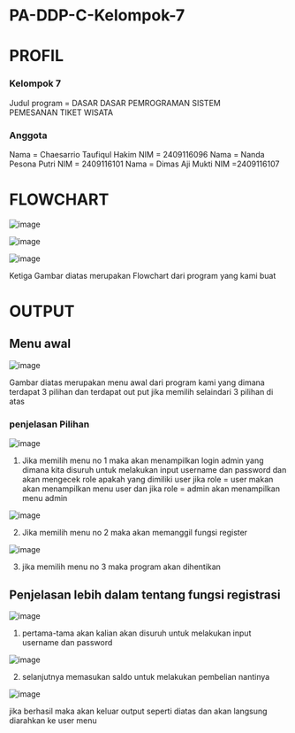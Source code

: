 # PA-DDP-C-Kelompok-7

# PROFIL
### Kelompok 7
Judul program = DASAR DASAR PEMROGRAMAN
SISTEM PEMESANAN TIKET WISATA

### Anggota
Nama = Chaesarrio Taufiqul Hakim 
NIM = 2409116096
Nama = Nanda Pesona Putri 
NIM = 2409116101
Nama = Dimas Aji Mukti
NIM =2409116107

# FLOWCHART
![image](https://github.com/user-attachments/assets/62234ac2-3ab7-43d7-ba41-0b22d6b347e6)

![image](https://github.com/user-attachments/assets/27731d02-e96f-428b-a22e-74572834af30)

![image](https://github.com/user-attachments/assets/50a6539c-175f-4cd3-8694-38f156658668)

Ketiga Gambar diatas merupakan Flowchart dari program yang kami buat

# OUTPUT
## Menu awal

![image](https://github.com/user-attachments/assets/e35ccbd6-d45a-4403-b385-40d5dd017fc9)

Gambar diatas merupakan menu awal dari program kami yang dimana terdapat 3 pilihan dan terdapat out put jika memilih selaindari 3 pilihan di atas

### penjelasan Pilihan

![image](https://github.com/user-attachments/assets/e4d3b30d-7fad-4459-9eb0-f1443d4293d0)

1) Jika memilih menu no 1 maka akan menampilkan login admin yang dimana kita disuruh untuk melakukan input username dan password dan akan mengecek role apakah yang dimiliki user jika role = user makan akan menampilkan menu user dan jika role = admin akan menampilkan menu admin

![image](https://github.com/user-attachments/assets/b50587ec-6945-4d69-a89b-0fca02ebdcb1)

 2) Jika memilih menu no 2 maka akan memanggil fungsi register

![image](https://github.com/user-attachments/assets/8c58d5fe-f191-46b9-844f-bc6d542ba0f3)

 3) jika memilih menu no 3 maka program akan dihentikan

 ## Penjelasan lebih dalam tentang fungsi registrasi
 ![image](https://github.com/user-attachments/assets/1faaf561-31cb-45b1-9326-be2992165407)
  
1) pertama-tama akan kalian akan disuruh untuk melakukan input username dan password

![image](https://github.com/user-attachments/assets/58ceea92-5430-4ff0-9892-0489c5a96969)

2) selanjutnya memasukan saldo untuk melakukan pembelian nantinya

![image](https://github.com/user-attachments/assets/07b97912-1bfa-4c08-a177-eef00b1d78f0)

jika berhasil maka akan keluar output seperti diatas dan akan langsung diarahkan ke user menu




   











